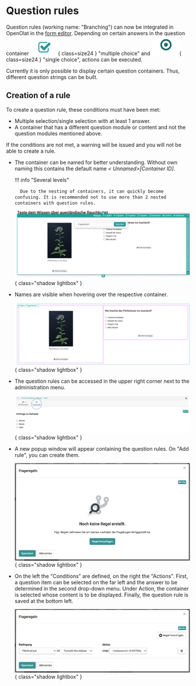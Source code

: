 # Question rules

Question rules (working name: "Branching") can now be integrated in OpenOlat in the [form editor](../learningresources/Form_editor_Questionnaire_editor.md). Depending on certain answers in the question container ![Icon Checkmark](assets/image2021-5-5_9-32-45.png){ class=size24 } "multiple choice" and ![Icon Circle](assets/image2021-5-5_9-31-51.png){ class=size24 } "single choice", actions can be executed.

Currently it is only possible to display certain question containers. Thus, different question strings can be built.

## Creation of a rule

To create a question rule, these conditions must have been met:

* Multiple selection/single selection with at least 1 answer.
* A container that has a different question module or content and not the question modules mentioned above.

If the conditions are not met, a warning will be issued and you will not be able to create a rule.

* The container can be named for better understanding. Without own naming this contains the default name _< Unnamed>[Container ID]_.

    !!! info "Several levels"

        Due to the nesting of containers, it can quickly become confusing. It is recommended not to use more than 2 nested containers with question rules.

    ![Name container](assets/image2021-5-19_14-16-38.png){ class="shadow lightbox" }

* Names are visible when hovering over the respective container.

  ![Show container name](assets/image2021-5-19_14-27-15.png){ class="shadow lightbox" }

* The question rules can be accessed in the upper right corner next to the administration menu.

  ![Access question rules](assets/Fragebogen-icon.png){ class="shadow lightbox" }
  
* A new popup window will appear containing the question rules. On "Add rule", you can create them.

  ![Dialogue on creation of question rules](assets/image2021-5-6_8-50-14.png){ class="shadow lightbox" }
  
* On the left the "Conditions" are defined, on the right the "Actions". First, a question item can be selected on the far left and the answer to be determined in the second drop-down menu. Under Action, the container is selected whose content is to be displayed. Finally, the question rule is saved at the bottom left.

  ![Question rule editor](assets/image2021-5-6_8-55-31.png){ class="shadow lightbox" }
